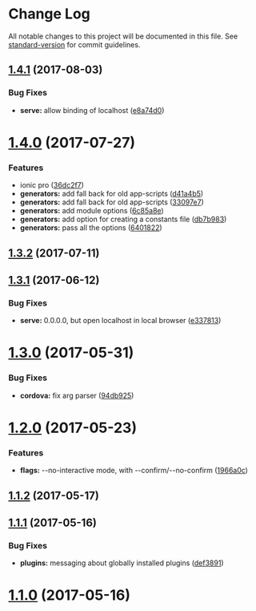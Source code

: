 # Change Log

All notable changes to this project will be documented in this file.
See [standard-version](https://github.com/conventional-changelog/standard-version) for commit guidelines.

<a name="1.4.1"></a>
## [1.4.1](https://github.com/ionic-team/ionic-cli/compare/@ionic/cli-plugin-ionic-angular@1.4.0...@ionic/cli-plugin-ionic-angular@1.4.1) (2017-08-03)


### Bug Fixes

* **serve:** allow binding of localhost ([e8a74d0](https://github.com/ionic-team/ionic-cli/commit/e8a74d0))




<a name="1.4.0"></a>
# [1.4.0](https://github.com/ionic-team/ionic-cli/compare/@ionic/cli-plugin-ionic-angular@1.3.2...@ionic/cli-plugin-ionic-angular@1.4.0) (2017-07-27)


### Features

* ionic pro ([36dc2f7](https://github.com/ionic-team/ionic-cli/commit/36dc2f7))
* **generators:** add fall back for old app-scripts ([d41a4b5](https://github.com/ionic-team/ionic-cli/commit/d41a4b5))
* **generators:** add fall back for old app-scripts ([33097e7](https://github.com/ionic-team/ionic-cli/commit/33097e7))
* **generators:** add module options ([6c85a8e](https://github.com/ionic-team/ionic-cli/commit/6c85a8e))
* **generators:** add option for creating a constants file ([db7b983](https://github.com/ionic-team/ionic-cli/commit/db7b983))
* **generators:** pass all the options ([6401822](https://github.com/ionic-team/ionic-cli/commit/6401822))




<a name="1.3.2"></a>
## [1.3.2](https://github.com/ionic-team/ionic-cli/compare/@ionic/cli-plugin-ionic-angular@1.3.1...@ionic/cli-plugin-ionic-angular@1.3.2) (2017-07-11)




<a name="1.3.1"></a>
## [1.3.1](https://github.com/ionic-team/ionic-cli/compare/@ionic/cli-plugin-ionic-angular@1.3.0...@ionic/cli-plugin-ionic-angular@1.3.1) (2017-06-12)


### Bug Fixes

* **serve:** 0.0.0.0, but open localhost in local browser ([e337813](https://github.com/ionic-team/ionic-cli/commit/e337813))




<a name="1.3.0"></a>
# [1.3.0](https://github.com/ionic-team/ionic-cli/compare/@ionic/cli-plugin-ionic-angular@1.2.0...@ionic/cli-plugin-ionic-angular@1.3.0) (2017-05-31)


### Bug Fixes

* **cordova:** fix arg parser ([94db925](https://github.com/ionic-team/ionic-cli/commit/94db925))




<a name="1.2.0"></a>
# [1.2.0](https://github.com/ionic-team/ionic-cli/compare/@ionic/cli-plugin-ionic-angular@1.1.2...@ionic/cli-plugin-ionic-angular@1.2.0) (2017-05-23)


### Features

* **flags:** --no-interactive mode, with --confirm/--no-confirm ([1966a0c](https://github.com/ionic-team/ionic-cli/commit/1966a0c))




<a name="1.1.2"></a>
## [1.1.2](https://github.com/ionic-team/ionic-cli/compare/@ionic/cli-plugin-ionic-angular@1.1.1...@ionic/cli-plugin-ionic-angular@1.1.2) (2017-05-17)




<a name="1.1.1"></a>
## [1.1.1](https://github.com/ionic-team/ionic-cli/compare/@ionic/cli-plugin-ionic-angular@1.1.0...@ionic/cli-plugin-ionic-angular@1.1.1) (2017-05-16)


### Bug Fixes

* **plugins:** messaging about globally installed plugins ([def3891](https://github.com/ionic-team/ionic-cli/commit/def3891))




<a name="1.1.0"></a>
# [1.1.0](https://github.com/ionic-team/ionic-cli/compare/@ionic/cli-plugin-ionic-angular@1.0.0...@ionic/cli-plugin-ionic-angular@1.1.0) (2017-05-16)
